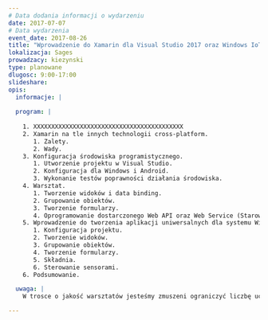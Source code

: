 ```yaml
---
# Data dodania informacji o wydarzeniu
date: 2017-07-07
# Data wydarzenia
event_date: 2017-08-26
title: "Wprowadzenie do Xamarin dla Visual Studio 2017 oraz Windows IoT"
lokalizacja: Sages
prowadzacy: kiezynski
type: planowane
dlugosc: 9:00-17:00
slideshare:
opis:
  informacje: |
    
  program: |
    
    1. XXXXXXXXXXXXXXXXXXXXXXXXXXXXXXXXXXXXXXXXXX
    2. Xamarin na tle innych technologii cross-platform.
       1. Zalety.
       2. Wady.
    3. Konfiguracja środowiska programistycznego.
       1. Utworzenie projektu w Visual Studio.
       2. Konfiguracja dla Windows i Android.
       3. Wykonanie testów poprawności działania środowiska.
    4. Warsztat.
       1. Tworzenie widoków i data binding.
       2. Grupowanie obiektów.
       3. Tworzenie formularzy.
       4. Oprogramowanie dostarczonego Web API oraz Web Service (Starowanie urządzeniem z systemem Windows IoT).
    5. Wprowadzenie do tworzenia aplikacji uniwersalnych dla systemu Windows IoT.
       1. Konfiguracja projektu.
       2. Tworzenie widoków.
       3. Grupowanie obiektów.
       4. Tworzenie formularzy.
       5. Składnia.
       6. Sterowanie sensorami.
    6. Podsumowanie.

  uwaga: |
    W trosce o jakość warsztatów jesteśmy zmuszeni ograniczyć liczbę uczestników. **Kwalifikacja odbywa się na podstawie odpowiedzi udzielonych w formularzu zgłoszeniowym oraz - w dalszym kroku - kolejności zgłoszeń.** Potwierdzenie udziału w warsztatach wraz z instrukcją przygotowania środowiska otrzymasz najpóźniej na 7 dni przed planowaną datą wydarzenia.

---
```

